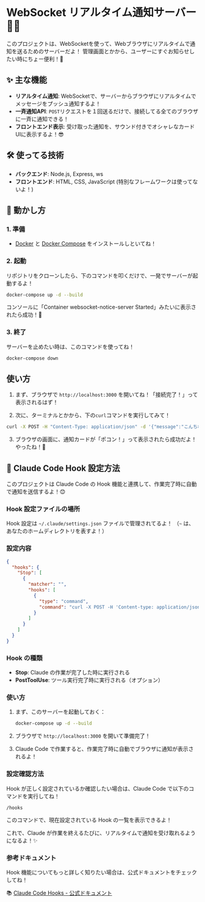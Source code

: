 # WebSocket リアルタイム通知サーバー 📢✨

このプロジェクトは、WebSocketを使って、Webブラウザにリアルタイムで通知を送るためのサーバーだよ！
管理画面とかから、ユーザーにすぐお知らせしたい時にちょー便利！💖

## ✨ 主な機能

- **リアルタイム通知**: WebSocketで、サーバーからブラウザにリアルタイムでメッセージをプッシュ通知するよ！
- **一斉通知API**: `POST`リクエストを１回送るだけで、接続してる全てのブラウザに一斉に通知できる！
- **フロントエンド表示**: 受け取った通知を、サウンド付きでオシャレなカードUIに表示するよ！😎

## 🛠️ 使ってる技術

- **バックエンド**: Node.js, Express, ws
- **フロントエンド**: HTML, CSS, JavaScript (特別なフレームワークは使ってないよ！)

## 🚀 動かし方

### 1. 準備

- [Docker](https://www.docker.com/) と [Docker Compose](https://docs.docker.com/compose/) をインストールしといてね！

### 2. 起動

リポジトリをクローンしたら、下のコマンドを叩くだけで、一発でサーバーが起動するよ！

```bash
docker-compose up -d --build
```

コンソールに「Container websocket-notice-server Started」みたいに表示されたら成功！🎉

### 3. 終了

サーバーを止めたい時は、このコマンドを使ってね！

```bash
docker-compose down
```

## 使い方

1. まず、ブラウザで `http://localhost:3000` を開いてね！「接続完了！」って表示されるはず！

2. 次に、ターミナルとかから、下の`curl`コマンドを実行してみて！

```bash
curl -X POST -H "Content-Type: application/json" -d '{"message":"こんちわー！✨"}' http://localhost:3000/notice
```

3. ブラウザの画面に、通知カードが「ポコン！」って表示されたら成功だよ！やったね！🥳

## 🔧 Claude Code Hook 設定方法

このプロジェクトは Claude Code の Hook 機能と連携して、作業完了時に自動で通知を送信するよ！😊

### Hook 設定ファイルの場所

Hook 設定は `~/.claude/settings.json` ファイルで管理されてるよ！
（`~` は、あなたのホームディレクトリを表すよ！）

### 設定内容

```json
{
  "hooks": {
    "Stop": [
      {
        "matcher": "",
        "hooks": [
          {
            "type": "command",
            "command": "curl -X POST -H 'Content-type: application/json' -d '{\"message\":\"Claude作業完了！✨\"}' http://localhost:3000/notice"
          }
        ]
      }
    ]
  }
}
```

### Hook の種類

- **Stop**: Claude の作業が完了した時に実行される
- **PostToolUse**: ツール実行完了時に実行される（オプション）

### 使い方

1. まず、このサーバーを起動しておく：
   ```bash
   docker-compose up -d --build
   ```

2. ブラウザで `http://localhost:3000` を開いて準備完了！

3. Claude Code で作業すると、作業完了時に自動でブラウザに通知が表示されるよ！

### 設定確認方法

Hook が正しく設定されているか確認したい場合は、Claude Code で以下のコマンドを実行してね！

```
/hooks
```

このコマンドで、現在設定されている Hook の一覧を表示できるよ！

これで、Claude が作業を終えるたびに、リアルタイムで通知を受け取れるようになるよ！✨

### 参考ドキュメント

Hook 機能についてもっと詳しく知りたい場合は、公式ドキュメントをチェックしてね！

📚 [Claude Code Hooks - 公式ドキュメント](https://docs.anthropic.com/en/docs/claude-code/hooks)
